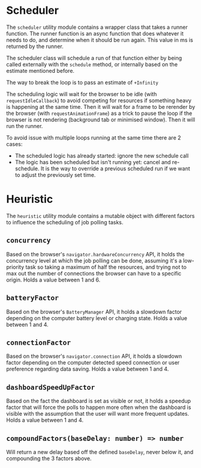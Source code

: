 # Scheduler

The `scheduler` utility module contains a wrapper class that takes a runner function. The runner function is an async function that does whatever it needs to do, and determine when it should be run again. This value in ms is returned by the runner.

The scheduler class will schedule a run of that function either by being called externally with the `schedule` method, or internally based on the estimate mentioned before.

The way to break the loop is to pass an estimate of `+Infinity`

The scheduling logic will wait for the browser to be idle (with `requestIdleCallback`) to avoid competing for resources if something heavy is happening at the same time. Then it will wait for a frame to be rerender by the browser (with `requestAnimationFrame`) as a trick to pause the loop if the browser is not rendering (background tab or minimised window). Then it will run the runner.

To avoid issue with multiple loops running at the same time there are 2 cases:
- The scheduled logic has already started: ignore the new schedule call
- The logic has been scheduled but isn't running yet: cancel and re-schedule. It is the way to override a previous scheduled run if we want to adjust the previously set time.

# Heuristic
The `heuristic` utility module contains a mutable object with different factors to influence the scheduling of job polling tasks.

## `concurrency`
Based on the browser's `navigator.hardwareConcurrency` API, it holds the concurrency level at which the job polling can be done, assuming it's a low-priority task so taking a maximum of half the resources, and trying not to max out the number of connections the browser can have to a specific origin. Holds a value between 1 and 6.

## `batteryFactor`
Based on the browser's `BatteryManager` API, it holds a slowdown factor depending on the computer battery level or charging state.
Holds a value between 1 and 4.

## `connectionFactor`
Based on the browser's `navigator.connection` API, it holds a slowdown factor depending on the computer detected speed connection or user preference regarding data saving.
Holds a value between 1 and 4.

## `dashboardSpeedUpFactor`
Based on the fact the dashboard is set as visible or not, it holds a speedup factor that will force the polls to happen more often when the dashboard is visible with the assumption that the user will want more frequent updates.
Holds a value between 1 and 4.

## `compoundFactors(baseDelay: number) => number`
Will return a new delay based off the defined `baseDelay`, never below it, and compounding the 3 factors above.
